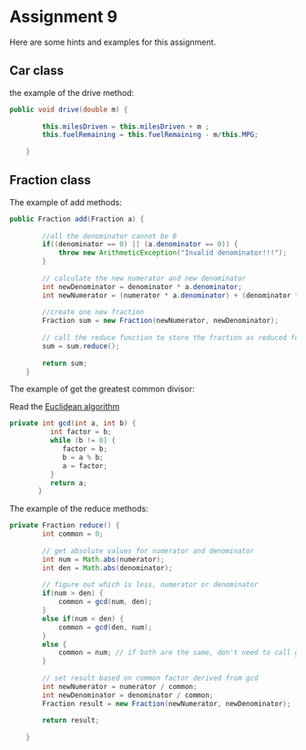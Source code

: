 # Assignment 9

Here are some hints and examples for this assignment.



## Car class

the example of the drive method:

```java
public void drive(double m) {
		
		this.milesDriven = this.milesDriven + m ;
		this.fuelRemaining = this.fuelRemaining - m/this.MPG;
		
	}
```





## Fraction class

The example of add methods:

```java
public Fraction add(Fraction a) {
		
		//all the denominator cannot be 0
		if((denominator == 0) || (a.denominator == 0)) {
			throw new ArithmeticException("Invalid denominator!!!");
		}
		
		// calculate the new numerator and new denominator
		int newDenominator = denominator * a.denominator;
		int newNumerator = (numerator * a.denominator) + (denominator * a.numerator);
		
		//create one new fraction
		Fraction sum = new Fraction(newNumerator, newDenominator);
		
		// call the reduce function to store the fraction as reduced form
		sum = sum.reduce();
		
		return sum;
	}
```





The example of get the greatest common divisor:

Read the [Euclidean algorithm](https://en.wikipedia.org/wiki/Euclidean_algorithm)

```java
private int gcd(int a, int b) {
	      int factor = b;
	      while (b != 0) {
	         factor = b;
	         b = a % b;
	         a = factor;
	      }
	      return a;
	   }
```

The example of the reduce methods:



```java
private Fraction reduce() {
		int common = 0;
		
		// get absolute values for numerator and denominator
		int num = Math.abs(numerator);
		int den = Math.abs(denominator);
		
		// figure out which is less, numerator or denominator
		if(num > den) {
			common = gcd(num, den);
		}
		else if(num < den) {
			common = gcd(den, num);
		}
		else {
			common = num; // if both are the same, don't need to call gcd
		}
		
		// set result based on common factor derived from gcd
		int newNumerator = numerator / common;
		int newDenominator = denominator / common;
		Fraction result = new Fraction(newNumerator, newDenominator);
		
		return result;
		
	}
```

